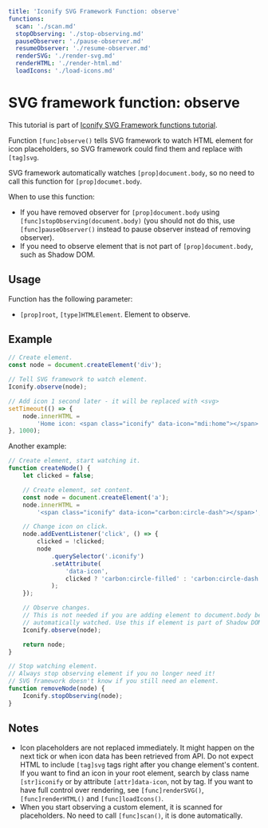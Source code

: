 ```yaml
title: 'Iconify SVG Framework Function: observe'
functions:
  scan: './scan.md'
  stopObserving: './stop-observing.md'
  pauseObserver: './pause-observer.md'
  resumeObserver: './resume-observer.md'
  renderSVG: './render-svg.md'
  renderHTML: './render-html.md'
  loadIcons: './load-icons.md'
```

# SVG framework function: observe

This tutorial is part of [Iconify SVG Framework functions tutorial](./functions.md#scanner).

Function `[func]observe()` tells SVG framework to watch HTML element for icon placeholders, so SVG framework could find them and replace with `[tag]svg`.

SVG framework automatically watches `[prop]document.body`, so no need to call this function for `[prop]documet.body`.

When to use this function:

- If you have removed observer for `[prop]document.body` using `[func]stopObserving(document.body)` (you should not do this, use `[func]pauseObserver()` instead to pause observer instead of removing observer).
- If you need to observe element that is not part of `[prop]document.body`, such as Shadow DOM.

## Usage

Function has the following parameter:

- `[prop]root`, `[type]HTMLElement`. Element to observe.

## Example

```js
// Create element.
const node = document.createElement('div');

// Tell SVG framework to watch element.
Iconify.observe(node);

// Add icon 1 second later - it will be replaced with <svg>
setTimeout(() => {
	node.innerHTML =
		'Home icon: <span class="iconify" data-icon="mdi:home"></span>';
}, 1000);
```

Another example:

```js
// Create element, start watching it.
function createNode() {
	let clicked = false;

	// Create element, set content.
	const node = document.createElement('a');
	node.innerHTML =
		'<span class="iconify" data-icon="carbon:circle-dash"></span>';

	// Change icon on click.
	node.addEventListener('click', () => {
		clicked = !clicked;
		node
			.querySelector('.iconify')
			.setAttribute(
				'data-icon',
				clicked ? 'carbon:circle-filled' : 'carbon:circle-dash'
			);
	});

	// Observe changes.
	// This is not needed if you are adding element to document.body because document.body is already
	// automatically watched. Use this if element is part of Shadow DOM or some other custom elements tree.
	Iconify.observe(node);

	return node;
}

// Stop watching element.
// Always stop observing element if you no longer need it!
// SVG framework doesn't know if you still need an element.
function removeNode(node) {
	Iconify.stopObserving(node);
}
```

## Notes

- Icon placeholders are not replaced immediately. It might happen on the next tick or when icon data has been retrieved from API. Do not expect HTML to include `[tag]svg` tags right after you change element's content. If you want to find an icon in your root element, search by class name `[str]iconify` or by attribute `[attr]data-icon`, not by tag. If you want to have full control over rendering, see `[func]renderSVG()`, `[func]renderHTML()` and `[func]loadIcons()`.
- When you start observing a custom element, it is scanned for placeholders. No need to call `[func]scan()`, it is done automatically.
